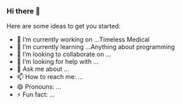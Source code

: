 ### Hi there 👋


Here are some ideas to get you started:

- 🔭 I’m currently working on ...Timeless Medical
- 🌱 I’m currently learning ...Anything about programming
- 👯 I’m looking to collaborate on ...
- 🤔 I’m looking for help with ...
- 💬 Ask me about ...
- 📫 How to reach me: ...
- 😄 Pronouns: ...
- ⚡ Fun fact: ...

